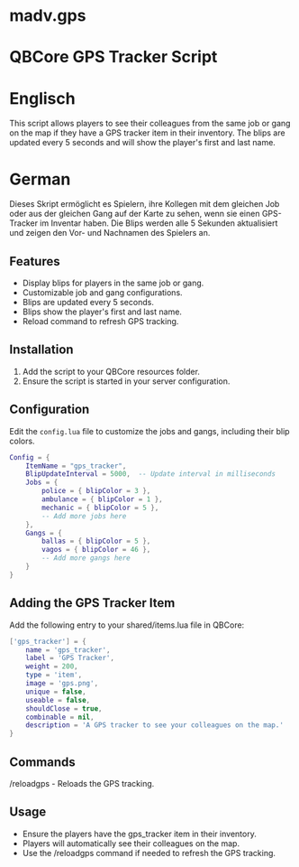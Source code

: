 # madv.gps

# QBCore GPS Tracker Script

# Englisch
This script allows players to see their colleagues from the same job or gang on the map if they have a GPS tracker item in their inventory. The blips are updated every 5 seconds and will show the player's first and last name. 

# German
Dieses Skript ermöglicht es Spielern, ihre Kollegen mit dem gleichen Job oder aus der gleichen Gang auf der Karte zu sehen, wenn sie einen GPS-Tracker im Inventar haben. Die Blips werden alle 5 Sekunden aktualisiert und zeigen den Vor- und Nachnamen des Spielers an.

## Features
- Display blips for players in the same job or gang.
- Customizable job and gang configurations.
- Blips are updated every 5 seconds.
- Blips show the player's first and last name.
- Reload command to refresh GPS tracking.

## Installation
1. Add the script to your QBCore resources folder.
2. Ensure the script is started in your server configuration.

## Configuration
Edit the `config.lua` file to customize the jobs and gangs, including their blip colors.

```lua
Config = {
    ItemName = "gps_tracker",
    BlipUpdateInterval = 5000,  -- Update interval in milliseconds
    Jobs = {
        police = { blipColor = 3 },
        ambulance = { blipColor = 1 },
        mechanic = { blipColor = 5 },
        -- Add more jobs here
    },
    Gangs = {
        ballas = { blipColor = 5 },
        vagos = { blipColor = 46 },
        -- Add more gangs here
    }
}
```

## Adding the GPS Tracker Item
Add the following entry to your shared/items.lua file in QBCore:

```lua
['gps_tracker'] = {
    name = 'gps_tracker',
    label = 'GPS Tracker',
    weight = 200,
    type = 'item',
    image = 'gps.png',
    unique = false,
    useable = false,
    shouldClose = true,
    combinable = nil,
    description = 'A GPS tracker to see your colleagues on the map.'
}
```

## Commands
/reloadgps - Reloads the GPS tracking.

## Usage
- Ensure the players have the gps_tracker item in their inventory.
- Players will automatically see their colleagues on the map.
- Use the /reloadgps command if needed to refresh the GPS tracking.
